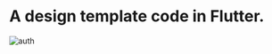 # A design template code in Flutter.

![auth](https://user-images.githubusercontent.com/60597290/186185613-30bfc149-56f8-4085-8cd9-68cbfa84b9e9.png)
